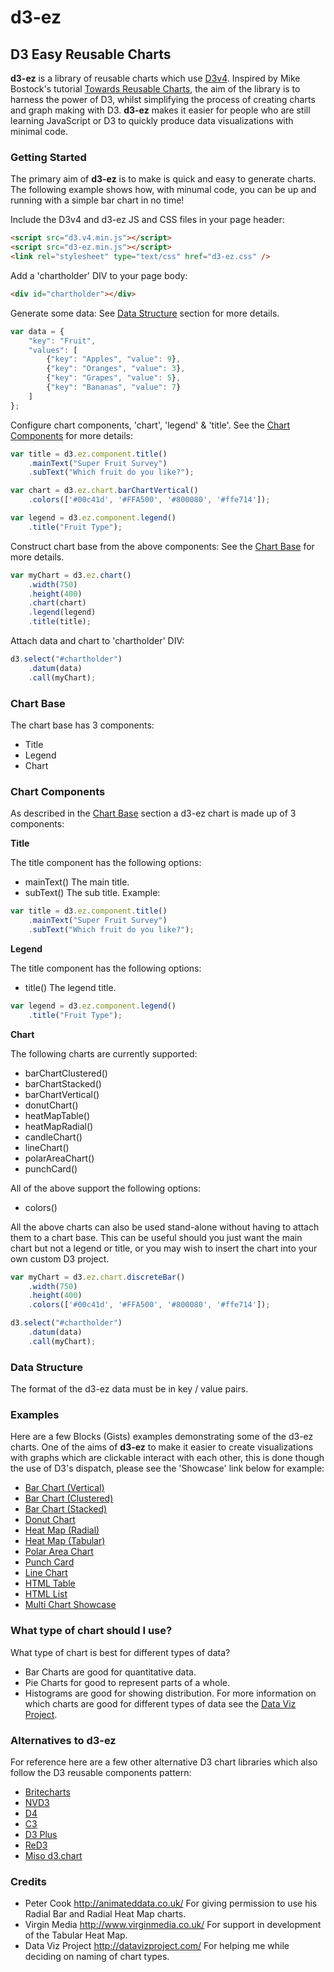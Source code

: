 # d3-ez
## D3 Easy Reusable Charts

**d3-ez** is a library of reusable charts which use [D3v4](http://www.d3js.org/). Inspired by Mike Bostock's tutorial [Towards Reusable Charts](http://bost.ocks.org/mike/chart/), the aim of the library is to harness the power of D3, whilst simplifying the process of creating charts and graph making with D3. **d3-ez** makes it easier for people who are still learning JavaScript or D3 to quickly produce data visualizations with minimal code.

### Getting Started

The primary aim of **d3-ez** is to make is quick and easy to generate charts. The following example shows how, with minumal code, you can be up and running with a simple bar chart in no time!

Include the D3v4 and d3-ez JS and CSS files in your page header:
```html
<script src="d3.v4.min.js"></script>
<script src="d3-ez.min.js"></script>
<link rel="stylesheet" type="text/css" href="d3-ez.css" />
```

Add a 'chartholder' DIV to your page body:
```html
<div id="chartholder"></div>
```

Generate some data:
See [Data Structure](#data-structure) section for more details.
```javascript
var data = {
	"key": "Fruit",
	"values": [
		{"key": "Apples", "value": 9},
		{"key": "Oranges", "value": 3},
		{"key": "Grapes", "value": 5},
		{"key": "Bananas", "value": 7}
	]
};
```

Configure chart components, 'chart', 'legend' & 'title'.
See the [Chart Components](#chart-components) for more details:
```javascript
var title = d3.ez.component.title()
	.mainText("Super Fruit Survey")
	.subText("Which fruit do you like?");

var chart = d3.ez.chart.barChartVertical()
	.colors(['#00c41d', '#FFA500', '#800080', '#ffe714']);

var legend = d3.ez.component.legend()
	.title("Fruit Type");

```

Construct chart base from the above components:
See the [Chart Base](#chart-base) for more details.
```javascript
var myChart = d3.ez.chart()
	.width(750)
	.height(400)
	.chart(chart)
	.legend(legend)
	.title(title);
```

Attach data and chart to 'chartholder' DIV:
```javascript
d3.select("#chartholder")
	.datum(data)
	.call(myChart);
```

### Chart Base

The chart base has 3 components:
* Title
* Legend
* Chart

### Chart Components

As described in the [Chart Base](#chart-base) section a d3-ez chart is made up of 3 components:

**Title**

The title component has the following options:
* mainText()   The main title.
* subText()    The sub title.
Example:
```javascript
var title = d3.ez.component.title()
	.mainText("Super Fruit Survey")
	.subText("Which fruit do you like?");
```

**Legend**

The title component has the following options:
* title()     The legend title.
```javascript
var legend = d3.ez.component.legend()
	.title("Fruit Type");
```

**Chart**

The following charts are currently supported:
* barChartClustered()
* barChartStacked()
* barChartVertical()
* donutChart()
* heatMapTable()
* heatMapRadial()
* candleChart()
* lineChart()
* polarAreaChart()
* punchCard()

All of the above support the following options:
* colors()

All the above charts can also be used stand-alone without having to attach them to a chart base. This can be useful should you just want the main chart but not a legend or title, or you may wish to insert the chart into your own custom D3 project.
```javascript
var myChart = d3.ez.chart.discreteBar()
	.width(750)
	.height(400)
	.colors(['#00c41d', '#FFA500', '#800080', '#ffe714']);

d3.select("#chartholder")
	.datum(data)
	.call(myChart);
```

### Data Structure

The format of the d3-ez data must be in key / value pairs.

### Examples
Here are a few Blocks (Gists) examples demonstrating some of the d3-ez charts. One of the aims of **d3-ez** to make it easier to create visualizations with graphs which are clickable interact with each other, this is done though the use of D3's dispatch, please see the 'Showcase' link below for example:
* [Bar Chart (Vertical)](http://bl.ocks.org/jamesleesaunders/8ba1fb5657d6bc7286be)
* [Bar Chart (Clustered)](http://bl.ocks.org/jamesleesaunders/0d4cf768065e8e7e9bfb)
* [Bar Chart (Stacked)](http://bl.ocks.org/jamesleesaunders/ac5b6134ad7144e8327d)
* [Donut Chart](http://bl.ocks.org/jamesleesaunders/8a1b06f3a93f748bb902)
* [Heat Map (Radial)](http://bl.ocks.org/jamesleesaunders/0cbfa9ab9bdce220113f)
* [Heat Map (Tabular)](https://bl.ocks.org/jamesleesaunders/b1c57dc590c78aba5eaae9135e01be0a)
* [Polar Area Chart](http://bl.ocks.org/jamesleesaunders/36ccc5e130948c098209)
* [Punch Card](http://bl.ocks.org/jamesleesaunders/0215cd9bc81e32fb0c9f)
* [Line Chart](http://bl.ocks.org/jamesleesaunders/0f25b04b9b9080b67714)
* [HTML Table](http://bl.ocks.org/jamesleesaunders/cc4439445d228fc06358)
* [HTML List](http://bl.ocks.org/jamesleesaunders/9f73d0878f3ab9d8c958)
* [Multi Chart Showcase](http://bl.ocks.org/jamesleesaunders/1b42123c808ecea748be)

### What type of chart should I use?
What type of chart is best for different types of data?
* Bar Charts are good for quantitative data.
* Pie Charts for good to represent parts of a whole.
* Histograms are good for showing distribution.
For more information on which charts are good for different types of data see the [Data Viz Project](http://datavizproject.com/).

### Alternatives to d3-ez
For reference here are a few other alternative D3 chart libraries which also follow the D3 reusable components pattern:
* [Britecharts](http://eventbrite.github.io/britecharts/)
* [NVD3](http://nvd3.org)
* [D4](http://visible.io/index.html)
* [C3](http://c3js.org)
* [D3 Plus](http://d3plus.org)
* [ReD3](https://github.com/bugzin/reD3)
* [Miso d3.chart](http://misoproject.com/d3-chart/)

### Credits
* Peter Cook http://animateddata.co.uk/ For giving permission to use his Radial Bar and Radial Heat Map charts.
* Virgin Media http://www.virginmedia.co.uk/ For support in development of the Tabular Heat Map.
* Data Viz Project http://datavizproject.com/ For helping me while deciding on naming of chart types.
